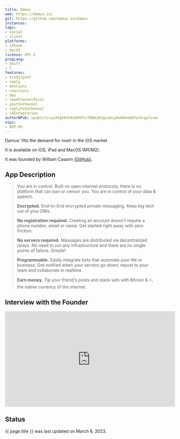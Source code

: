 ```yaml
---
title: Damus
web: https://damus.io/
git: https://github.com/damus-io/damus
instances:
tags:
- social
- client
platforms:
- iPhone
- macOS
license: GPL-3
progLang:
- Swift
- C
features:
- kind1/post
- reply
- mentions
- reactions
- dms
- readChannelPosts
- postInChannel
- replyToInChannel
- LNIntegration
authorNPub: npub1xtscya34g58tk0z605fvr788k263gsu6cy9x0mhnm87echrgufzsevkk5s
nips:
- NIP-05 
---
```


Damus' fills the demand for nostr in the iOS market. 

It is available on iOS, iPad and MacOS (M1/M2). 

It was founded by William Casarin [(GitHub)](https://github.com/jb55). 

## App Description 

> You are in control. Built on open internet protocols, there is no platform that can ban or censor you. You are in control of your data & speech.
>
> **Encrypted.** End-to-End encrypted private messaging. Keep big tech out of your DMs.
> 
> **No registration required.** Creating an account doesn't require a phone number, email or name. Get started right away with zero friction.
>
> **No servers required.** Messages are distributed via decentralized relays. No need to run any infrastructure and there are no single points of failure. Simple!
> 
> **Programmable.** Easily integrate bots that automate your life or business. Get notified when your servers go down, repost to your team and collaborate in realtime.
> 
> **Earn money.** Tip your friend's posts and stack sats with Bitcoin & ⚡️, the native currency of the internet.

## Interview with the Founder 

<iframe width="560" height="315" src="https://www.youtube.com/embed/8GhEezzto4Y" title="YouTube video player" frameborder="0" allow="accelerometer; autoplay; clipboard-write; encrypted-media; gyroscope; picture-in-picture; web-share" allowfullscreen></iframe>

## Status 

{{ page.title }} was last updated on March 6, 2023.

